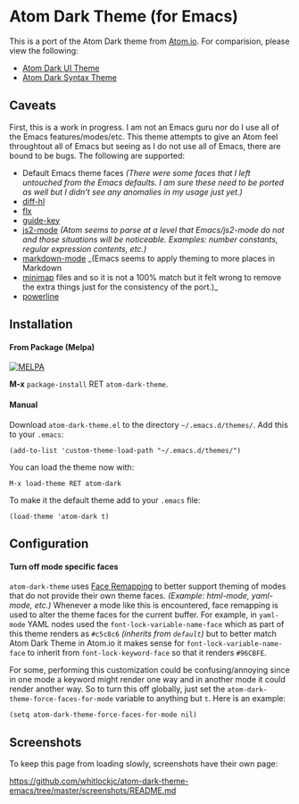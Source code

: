 Atom Dark Theme (for Emacs)
===========================

This is a port of the Atom Dark theme from [Atom.io](https://atom.io/).  For comparision, please view the following:

* [Atom Dark UI Theme](https://atom.io/themes/atom-dark-ui)
* [Atom Dark Syntax Theme](https://atom.io/themes/atom-dark-syntax)

Caveats
-------

First, this is a work in progress.  I am not an Emacs guru nor do I use all of the Emacs features/modes/etc.  This theme
attempts to give an Atom feel throughtout all of Emacs but seeing as I do not use all of Emacs, there are bound to be
bugs.  The following are supported:

* Default Emacs theme faces _(There were some faces that I left untouched from the Emacs defaults.  I am sure these
need to be ported as well but I didn't see any anomalies in my usage just yet.)_
* [diff-hl](https://github.com/dgutov/diff-hl)
* [flx](https://github.com/lewang/flx)
* [guide-key](https://github.com/kai2nenobu/guide-key)
* [js2-mode](https://github.com/mooz/js2-mode) _(Atom seems to parse at a level that Emacs/js2-mode do not and those
situations will be noticeable.  Examples: number constants, regular expression contents, etc.)_
* [markdown-mode](http://jblevins.org/projects/markdown-mode/) _(Emacs seems to apply theming to more places in Markdown
* [minimap](https://github.com/dengste/minimap)
files and so it is not a 100% match but it felt wrong to remove the extra things just for the consistency of the port.)_
* [powerline](https://github.com/milkypostman/powerline)

Installation
-----------
#### From Package (Melpa)

[![MELPA](http://melpa.org/packages/atom-dark-theme-badge.svg)](http://melpa.org/#/atom-dark-theme)

**M-x** `package-install` RET `atom-dark-theme`.

#### Manual

Download `atom-dark-theme.el` to the directory `~/.emacs.d/themes/`. Add this to your
`.emacs`:

```elisp
(add-to-list 'custom-theme-load-path "~/.emacs.d/themes/")
```

You can load the theme now with:

`M-x load-theme RET atom-dark`

To make it the default theme add to your `.emacs` file:

```elisp
(load-theme 'atom-dark t)
```

Configuration
-------------
#### Turn off mode specific faces

`atom-dark-theme` uses [Face Remapping](http://www.gnu.org/software/emacs/manual/html_node/elisp/Face-Remapping.html) to
better support theming of modes that do not provide their own theme faces.  _(Example: html-mode, yaml-mode, etc.)_
Whenever a mode like this is encountered, face remapping is used to alter the theme faces for the current buffer.  For
example, in `yaml-mode` YAML nodes used the `font-lock-variable-name-face` which as part of this theme renders as
`#c5c8c6` _(inherits from `default`)_ but to better match Atom Dark Theme in Atom.io it makes sense for
`font-lock-variable-name-face` to inherit from `font-lock-keyword-face` so that it renders `#96CBFE`.

For some, performing this customization could be confusing/annoying since in one mode a keyword might render one way and
in another mode it could render another way.  So to turn this off globally, just set the
`atom-dark-theme-force-faces-for-mode` variable to anything but `t`.  Here is an example:

```elisp
(setq atom-dark-theme-force-faces-for-mode nil)
```

Screenshots
-----------

To keep this page from loading slowly, screenshots have their own page:

https://github.com/whitlockjc/atom-dark-theme-emacs/tree/master/screenshots/README.md

